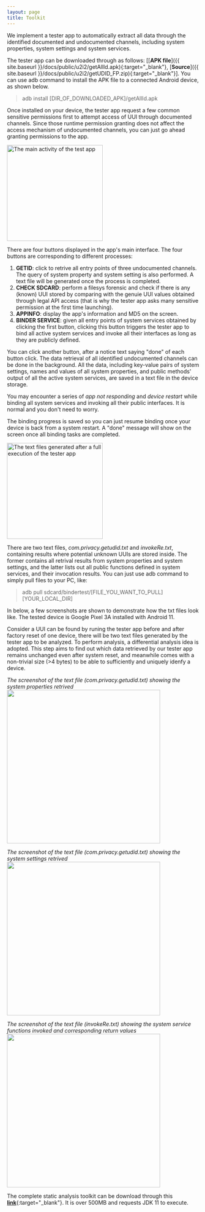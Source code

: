 ```yaml
---
layout: page
title: Toolkit
---
```


We implement a tester app to automatically extract all data through the identified documented and undocumented channels, including system properties, system settings and system services. 

The tester app can be downloaded through as follows: [[**APK file**]({{ site.baseurl }}/docs/public/u2i2/getAllId.apk){:target="_blank"}, [**Source**]({{ site.baseurl }}/docs/public/u2i2/getUDID_FP.zip){:target="_blank"}]. You can use adb command to install the APK file to a connected Android device, as shown below.

> adb install [DIR_OF_DOWNLOADED_APK]/getAllId.apk

Once installed on your device, the tester app request a few common sensitive permissions first to attempt access of UUI through documented channels. Since those runtime permission granting does not affect the access mechanism of undocumented channels, you can just go ahead granting permissions to the app.

<img src="{{ site.baseurl }}/snapshots/testapp/app_main_activity.png" alt="The main activity of the test app" width="250"/>

There are four buttons displayed in the app's main interface.
The four buttons are corresponding to different processes:
<ol>
<li><b>GETID</b>: click to retrive all entry points of three undocumented channels. The query of system property and system setting is also performed. A text file will be generated once the process is completed.</li>
<li><b>CHECK SDCARD</b>: perform a filesys forensic and check if there is any (known) UUI stored by comparing with the genuie UUI values obtained through legal API access (that is why the tester app asks many sensitive permission at the first time launching).</li>
<li><b>APPINFO</b>: display the app's information and MD5 on the screen.</li>
<li><b>BINDER SERVICE</b>: given all entry points of system services obtained by clicking the first button, clicking this button triggers the tester app to bind all active system services and invoke all their interfaces as long as they are publicly defined.</li>
</ol>

You can click another button, after a notice text saying "done" of each button click. 
The data retrieval of all identified undocumented channels can be done in the background.
All the data, including key-value pairs of system settings, names and values of all system properties, and public methods' output of all the active system services, are saved in a text file in the device storage.


<p class="message">
You may encounter a series of <i>app not responding</i> and <i>device restart</i> while binding all system services and invoking all their public interfaces. It is normal and you don't need to worry. 

The binding progress is saved so you can just resume binding once your device is back from a system restart. A "done" message will show on the screen once all binding tasks are completed.
</p>

<img src="{{ site.baseurl }}/snapshots/testapp/files_generated.png" alt="The text files generated after a full execution of the tester app" width="250"/>

There are two text files, *com.privacy.getudid.txt* and *invokeRe.txt*, containing results where potential unknown UUIs are stored inside. The former contains all retrival results from system properties and system settings, and the latter lists out all public functions defined in system services, and their invocation results.
You can just use adb command to simply pull files to your PC, like:

> adb pull sdcard/bindertest/[FILE_YOU_WANT_TO_PULL] [YOUR_LOCAL_DIR]

In below, a few screenshots are shown to demonstrate how the txt files look like. The tested device is Google Pixel 3A installed with Android 11. 

Consider a UUI can be found by runing the tester app before and after factory reset of one device, there will be two text files generated by the tester app to be analyzed. To perform analysis, a differential analysis idea is adopted. This step aims to find out which data retrieved by our tester app remains unchanged even after system reset, and meanwhile comes with a non-trivial size (>4 bytes) to be able to sufficiently and uniquely idenfy a device. 

*The screenshot of the text file (com.privacy.getudid.txt) showing the system properties retrived*
<img src="{{ site.baseurl }}/snapshots/testapp/getprop.jpg" width="400"/>

*The screenshot of the text file (com.privacy.getudid.txt) showing the system settings retrived*
<img src="{{ site.baseurl }}/snapshots/testapp/getsettings.jpg" width="400"/>

*The screenshot of the text file (invokeRe.txt) showing the system service functions invoked and corresponding return values*
<img src="{{ site.baseurl }}/snapshots/testapp/invoke_res.jpg" width="400"/>

<!--
While the users are encouraged to customize the analysis process, we still provide a pre-defined script to do the differential analysis. You can download the script [[**here** (coming soon)](){:target="_blank"}].  
-->

The complete static analysis toolkit can be download through this [**link**](https://drive.google.com/file/d/1kpDE7h61L8xUkLM3RYyB_WrI9OxFX86Z/view?usp=sharing){:target="_blank"}. It is over 500MB and requests JDK 11 to execute. 

